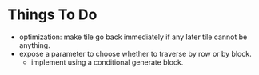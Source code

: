 
# Things To Do

- optimization: make tile go back immediately if any later tile cannot be anything.
- expose a parameter to choose whether to traverse by row or by block.
  - implement using a conditional generate block.
